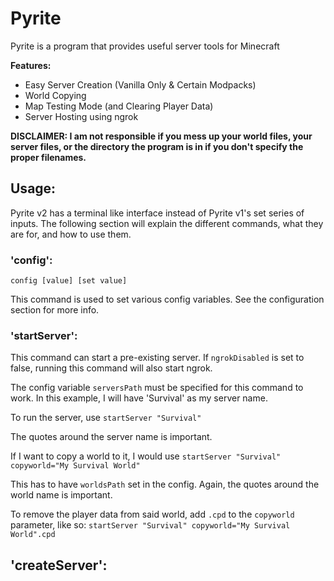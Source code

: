 # Pyrite

Pyrite is a program that provides useful server tools for Minecraft


**Features:**
* Easy Server Creation (Vanilla Only & Certain Modpacks)
* World Copying
* Map Testing Mode (and Clearing Player Data)
* Server Hosting using ngrok

**DISCLAIMER: I am not responsible if you mess up your world files, your server files, or the directory the program is in if you don't specify the proper filenames.**

## Usage:
Pyrite v2 has a terminal like interface instead of Pyrite v1's set series of inputs. 
The following section will explain the different commands, what they are for, and how to use them.

### 'config':
```config [value] [set value]```

This command is used to set various config variables. See the configuration section for more info.

### 'startServer':
This command can start a pre-existing server. If `ngrokDisabled` is set to false, running this command will also start ngrok.

The config variable `serversPath` must be specified for this command to work.
In this example, I will have 'Survival' as my server name.

To run the server, use 
```startServer "Survival"```

The quotes around the server name is important. 

If I want to copy a world to it, I would use 
```startServer "Survival" copyworld="My Survival World"```

This has to have `worldsPath` set in the config. Again, the quotes around the world name is important. 

To remove the player data from said world, add `.cpd` to the `copyworld` parameter, like so:
```startServer "Survival" copyworld="My Survival World".cpd```

## 'createServer':

